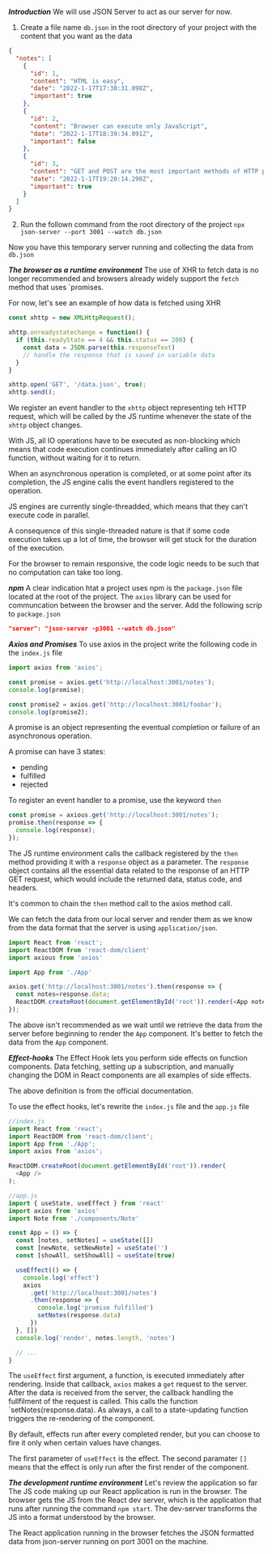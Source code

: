 ***Introduction***
We will use JSON Server to act as our server for now.
1. Create a file name `db.json` in the root directory of your project with the content that you want as the data
```json
{
  "notes": [
    {
      "id": 1,
      "content": "HTML is easy",
      "date": "2022-1-17T17:30:31.098Z",
      "important": true
    },
    {
      "id": 2,
      "content": "Browser can execute only JavaScript",
      "date": "2022-1-17T18:39:34.091Z",
      "important": false
    },
    {
      "id": 3,
      "content": "GET and POST are the most important methods of HTTP protocol",
      "date": "2022-1-17T19:20:14.298Z",
      "important": true
    }
  ]
}
```
2. Run the follown command from the root directory of the project
  `npx json-server --port 3001 --watch db.json`

Now you have this temporary server running and collecting the data from `db.json`

***The browser as a runtime environment***
The use of XHR to fetch data is no longer recommended and browsers already widely support the `fetch` method that uses `promises.

For now, let's see an example of how data is fetched using XHR

```js
const xhttp = new XMLHttpRequest();

xhttp.onreadystatechange = function() {
  if (this.readyState == 4 && this.status == 200) {
    const data = JSON.parse(this.responseText)
    // handle the response that is saved in variable data
  }
}

xhttp.open('GET', '/data.json', true);
xhttp.send();
```

We register an event handler to the `xhttp` object representing teh HTTP request, which will be called by the JS runtime whenever the state of the `xhttp` object changes.

With JS, all IO operations have to be executed as non-blocking which means that code execution continues immediately after calling an IO function, without waiting for it to return.

When an asynchronous operation is completed, or at some point after its completion, the JS engine calls the event handlers registered to the operation.

JS engines are currently single-threadded, which means that they can't execute code in parallel.

A consequence of this single-threaded nature is that if some code execution takes up a lot of time, the browser will get stuck for the duration of the execution.

For the browser to remain responsive, the code logic needs to be such that no computation can take too long.

***npm***
A clear indication htat a project uses npm is the `package.json` file located at the root of the project.
The `axios` library can be used for communcation between the browser and the server.
Add the following scrip to `package.json`
```json
"server": "json-server -p3001 --watch db.json"
```

***Axios and Promises***
To use axios in the project write the following code in the `index.js` file

```js
import axios from 'axios';

const promise = axios.get('http://localhost:3001/notes');
console.log(promise);

const promise2 = axios.get('http://localhost:3001/foobar');
console.log(promise2);
```

A promise is an object representing the eventual completion or failure of an asynchronous operation.

A promise can have 3 states:
  - pending
  - fulfilled
  - rejected

To register an event handler to a promise, use the keyword `then`

```js
const promise = axious.get('http://localhost:3001/notes');
promise.then(response => {
  console.log(response);
});
```

The JS runtime environment calls the callback registered by the `then` method providing it with a `response` object as a parameter.
The `response` object contains all the essential data related to the response of an HTTP GET request, which would include the returned data, status code, and headers.

It's common to chain the `then` method call to the axios method call.

We can fetch the data from our local server and render them as we know from the data format that the server is using `application/json`.

```js
import React from 'react';
import ReactDOM from 'react-dom/client'
import axious from 'axios'

import App from './App'

axios.get('http://localhost:3001/notes').then(response => {
  const notes=response.data;
  ReactDOM.createRoot(document.getElementById('root')).render(<App notes={notes}/>);
});
```
The above isn't recommended as we wait until we retrieve the data from the server before beginning to render the `App` component. It's better to fetch the data from the `App` component.

***Effect-hooks***
The Effect Hook lets you perform side effects on function components. Data fetching, setting up a subscription, and manually changing the DOM in React components are all examples of side effects.

The above definition is from the official documentation.

To use the effect hooks, let's rewrite the `index.js` file and the `app.js` file

```js
//index.js
import React from 'react';
import ReactDOM from 'react-dom/client';
import App from './App';
import axios from 'axios';

ReactDOM.createRoot(document.getElementById('root')).render(
  <App />
);

//app.js
import { useState, useEffect } from 'react'
import axios from 'axios'
import Note from './components/Note'

const App = () => {
  const [notes, setNotes] = useState([])
  const [newNote, setNewNote] = useState('')
  const [showAll, setShowAll] = useState(true)

  useEffect(() => {
    console.log('effect')
    axios
      .get('http://localhost:3001/notes')
      .then(response => {
        console.log('promise fulfilled')
        setNotes(response.data)
      })
  }, [])
  console.log('render', notes.length, 'notes')

  // ...
}
```

The `useEffect` first argument, a function, is executed immediately after rendering.
Inside that callback, `axios` makes a `get` request to the server. After the data is received from the server, the callback handling the fullfilment of the request is called. This calls the function `setNotes(response.data). As always, a call to a state-updating function triggers the re-rendering of the component.

By default, effects run after every completed render, but you can choose to fire it only when certain values have changes.

The first parameter of `useEffect` is the effect. The second paramater `[]` means that the effect is only run after the first render of the component.

***The development runtime environment***
Let's review the application so far
The JS code making up our React application is run in the browser. The browser gets the JS from the React dev server, which is the application that runs after running the command `npm start`.
The dev-server transforms the JS into a format understood by the browser.

The React application running in the browser fetches the JSON formatted data from json-server running on port 3001 on the machine.

